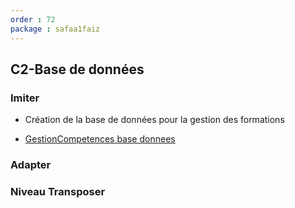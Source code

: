 ```yaml
---
order : 72
package : safaa1faiz
---
```

## C2-Base de données

### Imiter

- Création de la base de données pour la gestion des formations 

- [GestionCompetences base donnees]()
  
### Adapter



###  Niveau Transposer




